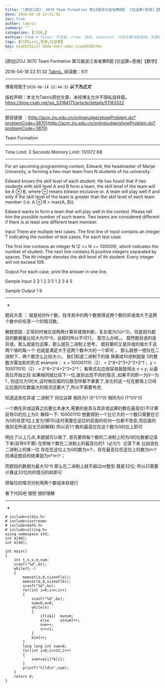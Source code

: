 ```yaml
---
title: "[原创]ZOJ  3870 Team Formation 第12届浙江省省赛B题  [位运算+思维]【数学】"
date: 2016-04-18 22:51:32
toc: true
author: tabris
summary: ""
categories: [CSDN,]
mathjax: true # false: 不渲染, true: 渲染, internal: 只在文章内部渲染，文章列表中不渲染
tags: [CSDN,zoj,思维,位运算]
key: key65fd1c2f-58de-4e5f-a4bc-ccea503b5f6e
---
```


[原创]ZOJ  3870 Team Formation 第12届浙江省省赛B题  [位运算+思维]【数学】

2016-04-18 22:51:32  [Tabris_](https://me.csdn.net/qq_33184171) 阅读数：611

---

博客爬取于`2020-06-14 22:44:32`
***以下为正文***

版权声明：本文为Tabris原创文章，未经博主允许不得私自转载。
https://blog.csdn.net/qq_33184171/article/details/51183322

<!-- more -->

---

题目链接 ：[http://acm.zju.edu.cn/onlinejudge/showProblem.do?problemCode=3870](http://acm.zju.edu.cn/onlinejudge/showProblem.do?problemCode=3870)

Team Formation

--------------------------------------------------------------------------------

Time Limit: 3 Seconds      Memory Limit: 131072 KB

--------------------------------------------------------------------------------

For an upcoming programming contest, Edward, the headmaster of Marjar University, is forming a two-man team from N students of his university.

Edward knows the skill level of each student. He has found that if two students with skill level A and B form a team, the skill level of the team will be A ⊕ B, where ⊕ means bitwise exclusive or. A team will play well if and only if the skill level of the team is greater than the skill level of each team member (i.e. A ⊕ B > max{A, B}).

Edward wants to form a team that will play well in the contest. Please tell him the possible number of such teams. Two teams are considered different if there is at least one different team member.

Input
There are multiple test cases. The first line of input contains an integer T indicating the number of test cases. For each test case:

The first line contains an integer N (2 <= N <= 100000), which indicates the number of student. The next line contains N positive integers separated by spaces. The ith integer denotes the skill level of ith student. Every integer will not exceed 109.

Output
For each case, print the answer in one line.

Sample Input
2
3
1 2 3
5
1 2 3 4 5

Sample Output
1
6



------------------------------------------------------------------------------
-

题目大意 ： 就是给你N个数，找寻其中的两个数使得这两个数的异或值大于这两个数中的任意一个的情况数。

解题思路 :
正常的时候应该两两计算异或值判断，复杂度为O(n^2)，但是因为题目的数据量比较大为10^6，会超时所以不可行。
那怎么办呢，。
既然题目说的是异或，那么就是位运算，那么就在二进制上思考。
题目要的又是异或的值大于这两个值的每一个 也就是满足大于这两个数中大的一个即可 ， 那么就想一想仅在二进制下，两个数怎么比较大小。
我们知道二进制下的值 换算成10进制就是   2的整数次幂加和的形式
example：
x = 100001110（2） =  2^8+2^3+2^2+2^1；
y = 100011010（2） =  2^8+2^4+2^3+2^1；
看等式右边很容易就能得出   x < y;
从最高位开始比较 如果相同就比较下一位,直到出现不同的情况 ,如果不同即一为0一为1 , 则这位为1的大,这时候后面的位数怎样都不重要了,变化的这一位在数值上已经比后面的位数最大的情况还要大了,所以不需要考虑;

知道这些在异或
二进制下 同位运算  相异为1 (0^1/1^0) 相同为0 (1^1/0^0)

一个数在异或运算之后要比本身大,需要的是其与其异或运算的数在最高位(不计算前导0)的位上为0;
解释一下:
100001110  想要得到一个比它大的一个数只需要在它为0的任意1位上变为1即可(这时需要在这位的前面的任何一位都不改变,而后面的值则无所谓,前文已经解释)
所以另1个数的最高位在这个数为0的位上即可

明白了以上几点,本题就可以做了,
首先要把每个数的二进制上的为0的位数都记录下来(前导0不算)
在把每个数在二进制上的最高位的1（必为1）记录下来
比如说在二进制上的某一位  存在在这位上为0的数为n个，存在最高位在这位上的数为m个
则满足题目的结果就为n*m个；

而题目的数据为最大10^9 那么在二进制上就不超过int整型 既是32位;
所以只需要计算这32位的的情况的和即可

把每位的情况分别用两个数组来存就行

看下代码吧 很短 很好理解

------------------------------------------------------
-
```
# include<stdio.h>
# include<iostream>
# include<math.h>
# include<string.h>
using namespace std;
int a[40];
int b[40];

int main()
{
    int t,n,x,m,num;
    scanf("%d",&t);
    while(t--)
    {
        memset(a,0,sizeof(a));
        memset(b,0,sizeof(b));
        scanf("%d",&n);
        for(int i=0;i<n;i++)
        {
            scanf("%d",&x);
            num=0,m=0;
            while(x)
            {
                if(x&1)  m=num;
                else     a[num]++;
                num++;
                x>>=1;
            }
            b[m]++;
        }
        long long int sum=0;
        for(int i=0;i<=32;i++)
        {
            sum+=a[i]*b[i];
        }
        printf("%lld\n",sum);
    }
    return 0;
}
```
